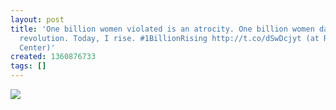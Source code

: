 ```yaml
---
layout: post
title: 'One billion women violated is an atrocity. One billion women dancing is a
  revolution. Today, I rise. #1BillionRising http://t.co/dSwDcjyt (at Richard J. Daley
  Center)'
created: 1360876733
tags: []
---
```

![](http://25.media.tumblr.com/a2678eacdb7a89c07ccb9580700878aa/tumblr_mi8b7hrVCo1rsr8w3o1_500.jpg)


